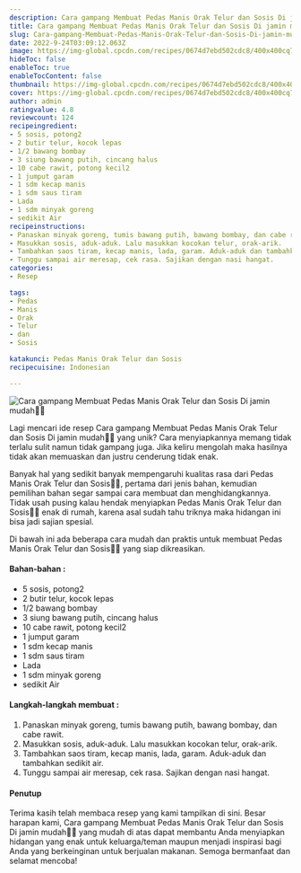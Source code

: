 ```yaml
---
description: Cara gampang Membuat Pedas Manis Orak Telur dan Sosis Di jamin mudah"
title: Cara gampang Membuat Pedas Manis Orak Telur dan Sosis Di jamin mudah
slug: Cara-gampang-Membuat-Pedas-Manis-Orak-Telur-dan-Sosis-Di-jamin-mudah
date: 2022-9-24T03:09:12.063Z
image: https://img-global.cpcdn.com/recipes/0674d7ebd502cdc8/400x400cq70/photo.jpg
hideToc: false
enableToc: true
enableTocContent: false
thumbnail: https://img-global.cpcdn.com/recipes/0674d7ebd502cdc8/400x400cq70/photo.jpg
cover: https://img-global.cpcdn.com/recipes/0674d7ebd502cdc8/400x400cq70/photo.jpg
author: admin
ratingvalue: 4.8
reviewcount: 124
recipeingredient:
- 5 sosis, potong2
- 2 butir telur, kocok lepas
- 1/2 bawang bombay
- 3 siung bawang putih, cincang halus
- 10 cabe rawit, potong kecil2
- 1 jumput garam
- 1 sdm kecap manis
- 1 sdm saus tiram
- Lada
- 1 sdm minyak goreng
- sedikit Air
recipeinstructions:
- Panaskan minyak goreng, tumis bawang putih, bawang bombay, dan cabe rawit.
- Masukkan sosis, aduk-aduk. Lalu masukkan kocokan telur, orak-arik.
- Tambahkan saos tiram, kecap manis, lada, garam. Aduk-aduk dan tambahkan sedikit air.
- Tunggu sampai air meresap, cek rasa. Sajikan dengan nasi hangat.
categories:
- Resep

tags:
- Pedas
- Manis
- Orak
- Telur
- dan
- Sosis

katakunci: Pedas Manis Orak Telur dan Sosis
recipecuisine: Indonesian

---
```


![Cara gampang Membuat Pedas Manis Orak Telur dan Sosis Di jamin mudah👩‍🍳](https://img-global.cpcdn.com/recipes/0674d7ebd502cdc8/400x400cq70/photo.jpg)

Lagi mencari ide resep Cara gampang Membuat Pedas Manis Orak Telur dan Sosis Di jamin mudah👩‍🍳 yang unik? Cara menyiapkannya memang tidak terlalu sulit namun tidak gampang juga. Jika keliru mengolah maka hasilnya tidak akan memuaskan dan justru cenderung tidak enak.

Banyak hal yang sedikit banyak mempengaruhi kualitas rasa dari Pedas Manis Orak Telur dan Sosis👩‍🍳, pertama dari jenis bahan, kemudian pemilihan bahan segar sampai cara membuat dan menghidangkannya. Tidak usah pusing kalau hendak menyiapkan Pedas Manis Orak Telur dan Sosis👩‍🍳 enak di rumah, karena asal sudah tahu triknya maka hidangan ini bisa jadi sajian spesial.

Di bawah ini ada beberapa cara mudah dan praktis untuk membuat Pedas Manis Orak Telur dan Sosis👩‍🍳 yang siap dikreasikan.

<!--inarticleads1-->

#### Bahan-bahan :

- 5 sosis, potong2
- 2 butir telur, kocok lepas
- 1/2 bawang bombay
- 3 siung bawang putih, cincang halus
- 10 cabe rawit, potong kecil2
- 1 jumput garam
- 1 sdm kecap manis
- 1 sdm saus tiram
- Lada
- 1 sdm minyak goreng
- sedikit Air

<!--inarticleads2-->

#### Langkah-langkah membuat :

1. Panaskan minyak goreng, tumis bawang putih, bawang bombay, dan cabe rawit.
1. Masukkan sosis, aduk-aduk. Lalu masukkan kocokan telur, orak-arik.
1. Tambahkan saos tiram, kecap manis, lada, garam. Aduk-aduk dan tambahkan sedikit air.
1. Tunggu sampai air meresap, cek rasa. Sajikan dengan nasi hangat.

#### Penutup

Terima kasih telah membaca resep yang kami tampilkan di sini. Besar harapan kami, Cara gampang Membuat Pedas Manis Orak Telur dan Sosis Di jamin mudah👩‍🍳 yang mudah di atas dapat membantu Anda menyiapkan hidangan yang enak untuk keluarga/teman maupun menjadi inspirasi bagi Anda yang berkeinginan untuk berjualan makanan. Semoga bermanfaat dan selamat mencoba!